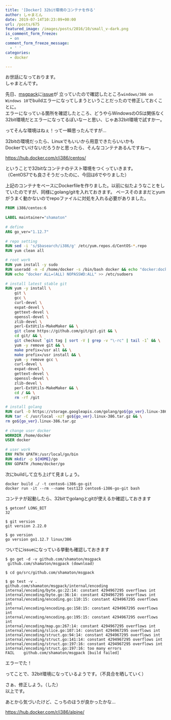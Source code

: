 ```yaml
---
title: '[Docker] 32bit環境のコンテナを作る'
author: しゃまとん
date: 2019-07-14T10:23:09+00:00
url: /posts/675
featured_image: /images/posts/2016/10/small_v-dark.png
is_comment_form_freeze:
  - on
comment_form_freeze_message:
  - ' '
categories:
  - docker

---
```

 お世話になっております。  
しゃまとんです。
  
先日、[msgpack](https://github.com/shamaton/msgpack)に[issue](https://github.com/shamaton/msgpack/issues/13)が
立っていたので確認したところ`windows/386 on Windows 10`でbuildエラーになってしまうということだったので修正しておくことに。  
エラーになっている箇所を確認したところ、どうやらWindowsのOSは関係なく32bit環境だとエラーになってるぽいなーと思い、じゃあ32bit環境で試すかー。  

ってそんな環境はねぇ！って一瞬思ったんですが...
  
32bitの環境だったら、Linuxでもいいから用意できたらいいかも  
Dockerでいけないだろうかと思ったら、そんなコンテナあるんですねー。  

<https://hub.docker.com/r/i386/centos/>  
  
ということで32bitなコンテナのテスト環境をつくっていきます。  
（CentOS7でも良さそうだったのに、今回は6でやりました）  
  
上記のコンテナをベースにDockerfileを作りました。以前に似たようなことをしていたのですが、同様にgolang/gitを入れておきます。 ベースそのままだとyumがうまく動かないのでrepoファイルに対処を入れる必要がありました。 

```dockerfile
FROM i386/centos:6
 
LABEL maintainer="shamaton"
 
# define
ARG go_ver="1.12.7"
 
# repo setting
RUN sed -i 's/$basearch/i386/g' /etc/yum.repos.d/CentOS-*.repo
RUN yum clean all

# root work
RUN yum install -y sudo
RUN useradd -m -d /home/docker -s /bin/bash docker && echo "docker:docker" | chpasswd
RUN echo "docker ALL=(ALL) NOPASSWD:ALL" >> /etc/sudoers
 
# install latest stable git
RUN yum -y install \
    git \
    gcc \
    curl-devel \
    expat-devel \
    gettext-devel \
    openssl-devel \
    zlib-devel \
    perl-ExtUtils-MakeMaker && \
    git clone https://github.com/git/git.git && \
    cd git/ && \
    git checkout `git tag | sort -V | grep -v "\-rc" | tail -1` && \
    yum -y remove git && \
    make prefix=/usr all && \
    make prefix=/usr install && \
    yum -y remove gcc \
    curl-devel \
    expat-devel \
    gettext-devel \
    openssl-devel \
    zlib-devel \
    perl-ExtUtils-MakeMaker && \
    cd / && \
    rm -rf /git
 
# install golang
RUN curl -O https://storage.googleapis.com/golang/go${go_ver}.linux-386.tar.gz
RUN tar -C /usr/local -xzf go${go_ver}.linux-386.tar.gz && \
rm go${go_ver}.linux-386.tar.gz
 
# change user docker
WORKDIR /home/docker
USER docker
 
# user work
ENV PATH $PATH:/usr/local/go/bin
RUN mkdir -p ${HOME}/go
ENV GOPATH /home/docker/go
```

次にbuildして立ち上げて見ましょう。 

```shell script
docker build ./ -t centos6-i386-go-git
docker run -it --rm --name test123 centos6-i386-go-git bash
```

コンテナが起動したら、32bitでgolangとgitが使えるか確認しておきます 

```shell script
$ getconf LONG_BIT
32

$ git version
git version 2.22.0

$ go version
go version go1.12.7 linux/386
```

 ついでにissueになっている挙動も確認しておきます 
```shell script
$ go get -d -v github.com/shamaton/msgpack
 github.com/shamaton/msgpack (download)

$ cd go/src/github.com/shamaton/msgpack

$ go test -v .
github.com/shamaton/msgpack/internal/encoding
internal/encoding/byte.go:22:14: constant 4294967295 overflows int
internal/encoding/byte.go:36:14: constant 4294967295 overflows int
internal/encoding/encoding.go:110:15: constant 4294967295 overflows int
internal/encoding/encoding.go:158:15: constant 4294967295 overflows int
internal/encoding/encoding.go:195:15: constant 4294967295 overflows int
internal/encoding/map.go:267:14: constant 4294967295 overflows int
internal/encoding/slice.go:107:14: constant 4294967295 overflows int
internal/encoding/struct.go:94:14: constant 4294967295 overflows int
internal/encoding/struct.go:141:14: constant 4294967295 overflows int
internal/encoding/struct.go:197:16: constant 4294967295 overflows int
internal/encoding/struct.go:197:16: too many errors
FAIL    github.com/shamaton/msgpack [build failed]
```

エラーでた！

ってことで、32bit環境になっているようです。（不具合を晒していく）  
  
さぁ、修正しよう。（した）  
以上です。  
  
あとから気づいたけど、こっちのほうが良かったかな...

<https://hub.docker.com/r/i386/alpine/>